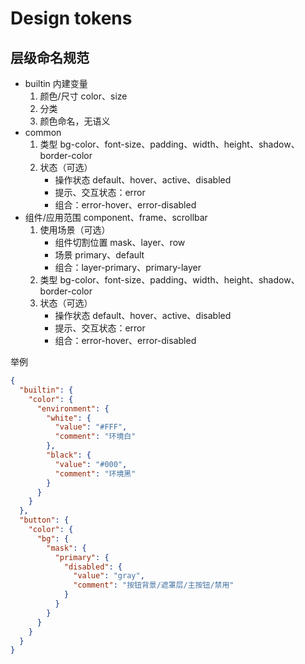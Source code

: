 # Design tokens

## 层级命名规范

- builtin 内建变量
  1.  颜色/尺寸 color、size
  2.  分类
  3.  颜色命名，无语义
- common
  1.  类型 bg-color、font-size、padding、width、height、shadow、border-color
  2.  状态（可选）
      - 操作状态 default、hover、active、disabled
      - 提示、交互状态：error
      - 组合：error-hover、error-disabled
- 组件/应用范围 component、frame、scrollbar
  1. 使用场景（可选）
     - 组件切割位置 mask、layer、row
     - 场景 primary、default
     - 组合：layer-primary、primary-layer
  2. 类型 bg-color、font-size、padding、width、height、shadow、border-color
  3. 状态（可选）
     - 操作状态 default、hover、active、disabled
     - 提示、交互状态：error
     - 组合：error-hover、error-disabled

举例

```json
{
  "builtin": {
    "color": {
      "environment": {
        "white": {
          "value": "#FFF",
          "comment": "环境白"
        },
        "black": {
          "value": "#000",
          "comment": "环境黑"
        }
      }
    }
  },
  "button": {
    "color": {
      "bg": {
        "mask": {
          "primary": {
            "disabled": {
              "value": "gray",
              "comment": "按钮背景/遮罩层/主按钮/禁用"
            }
          }
        }
      }
    }
  }
}
```
